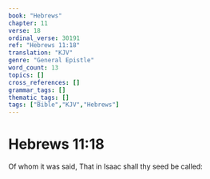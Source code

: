 ```yaml
---
book: "Hebrews"
chapter: 11
verse: 18
ordinal_verse: 30191
ref: "Hebrews 11:18"
translation: "KJV"
genre: "General Epistle"
word_count: 13
topics: []
cross_references: []
grammar_tags: []
thematic_tags: []
tags: ["Bible","KJV","Hebrews"]
---
```


# Hebrews 11:18

Of whom it was said, That in Isaac shall thy seed be called:
